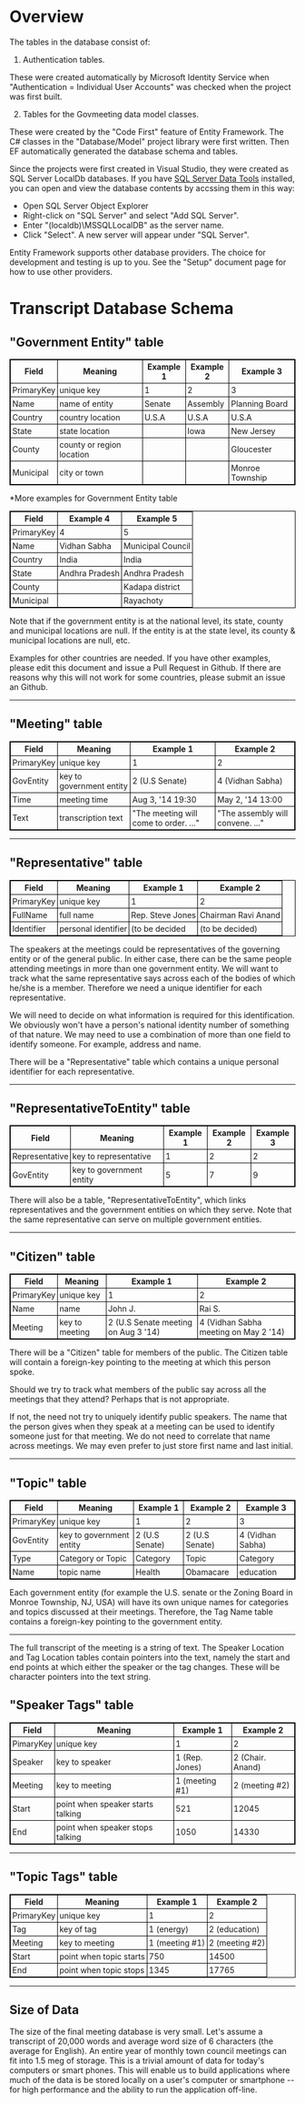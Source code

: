 <style>
  table {
  font-size: 100%;
}

table, th, td {
  border: 1px solid black;
  border-collapse: collapse;
  font-weight: normal;
}
th, td {
  padding: 3px;
}
th {
  text-align: left;
}
th {
  text-align: center;
  font-weight: bold;
}
</style>

# Overview



The tables in the database consist of:

1. Authentication tables.

These were created automatically by Microsoft Identity Service when "Authentication = Individual User Accounts" was checked when the project was first built.

2. Tables for the Govmeeting data model classes.

These were created by the "Code First" feature of Entity Framework. The C# classes in the "Database/Model" project library were first written. Then EF automatically generated the database schema and tables.

Since the projects were first created in Visual Studio, they were created as SQL Server LocalDb databases. If you have [SQL Server Data Tools](https://docs.microsoft.com/en-us/sql/ssdt/download-sql-server-data-tools-ssdt) installed, you can open and view the database contents by accssing them in this way:

* Open SQL Server Object Explorer
* Right-click on "SQL Server" and select "Add SQL Server".
* Enter "(localdb)\MSSQLLocalDB" as the server name.
* Click "Select". A new server will appear under "SQL Server".

Entity Framework supports other database providers. The choice for development and testing is up to you.
See the "Setup" document page for how to use other providers.

# Transcript Database Schema

## "Government Entity" table

<table>
<tr><th>Field</th><th>Meaning</th><th>Example 1</th><th>Example 2</th><th>Example 3</th></tr>
<tr><td>PrimaryKey</td><td>unique key</td><td>1</td><td>2</td><td>3</td></tr>
<tr><td>Name</td><td>name of entity</td><td>Senate</td><td>Assembly</td><td>Planning Board</td></tr>
<tr><td>Country</td><td>country location</td><td>U.S.A</td><td>U.S.A</td><td>U.S.A</td></tr>
<tr><td>State</td><td>state location</td><td></td><td>Iowa</td><td>New Jersey</td></tr>
<tr><td>County</td><td>county or region location</td><td></td><td></td><td>Gloucester</td></tr>
<tr><td>Municipal</td><td>city or town</td><td></td><td></td><td>Monroe Township</td></tr>
</table>

*More examples for Government Entity table

<table>
<tr><th>Field</th><th>Example 4</th><th>Example 5</th></tr>
<tr><td>PrimaryKey</td><td>4</td><td>5</td></tr> 
<tr><td>Name</td><td>Vidhan Sabha</td><td>Municipal Council</td></tr>
<tr><td>Country</td><td>India</td><td>India</td></tr>
<tr><td>State</td><td>Andhra Pradesh</td><td>Andhra Pradesh</td></tr>
<tr><td>County</td><td></td><td>Kadapa district</td></tr>
<tr><td>Municipal</td><td></td><td>Rayachoty</td></tr>
</table>

Note that if the government entity is at the national level, its state, county and municipal locations are null. If the entity is at the state level, its county & municipal locations are null, etc.

Examples for other countries are needed. If you have other examples, please edit this document and issue a Pull Request in Github. If there are reasons why this will not work for some countries, please submit an issue an Github.

___

## "Meeting" table

<table>
<tr><th>Field</th><th>Meaning</th><th>Example 1</th><th>Example 2</th></tr>
<tr><td>PrimaryKey</td><td>unique key</td><td>1</td><td>2</td></tr>
<tr><td>GovEntity</td><td>key to government entity</td><td>2 (U.S Senate)</td><td>4 (Vidhan Sabha)</td></tr>
<tr><td>Time</td><td>meeting time</td><td>Aug 3, '14 19:30</td><td>May 2, '14 13:00</td></tr>
<tr><td>Text</td><td>transcription text</td><td>"The meeting will come to order. ..."</td><td>"The assembly will convene. ..."</td></tr>
</table>

___

## "Representative" table

<table>
<tr><th>Field</th><th>Meaning</th><th>Example 1</th><th>Example 2</th></tr>
<tr><td>PrimaryKey</td><td>unique key</td><td>1</td><td>2</td></tr>
<tr><td>FullName</td><td>full name</td><td>Rep. Steve Jones</td><td>Chairman Ravi Anand</td></tr>
<tr><td>Identifier</td><td>personal identifier</td><td>(to be decided</td><td>(to be decided)</td></tr>
</table>

The speakers at the meetings could be representatives of the governing entity or of the general public. In either case, there can be the same people attending meetings in more than one government entity. We will want to track  what the same representative says across each of the bodies of which he/she is a member. Therefore we need a unique identifier for each representative.

We will need to decide on what information is required for this identification. We obviously won't have a person's national identity number of something of that nature. We may need to use a combination of more than one field to identify someone. For example, address and name.

There will be a "Representative" table which contains a unique personal identifier for each representative.

___

## "RepresentativeToEntity" table

<table>
<tr><th>Field</th><th>Meaning</th><th>Example 1</th><th>Example 2</th><th>Example 3</th></tr>
<tr><td>Representative</td><td>key to representative</td><td>1</td><td>2</td><td>2</td></tr>
<tr><td>GovEntity</td><td>key to government entity</td><td> 5</td><td> 7</td><td> 9</td></tr>
</table>

There will also be a table, "RepresentativeToEntity", which links representatives and the government entities on which they serve. Note that the same representative can serve on multiple government entities.

___

## "Citizen" table

<table>
<tr><th>Field</th><th>Meaning</th><th>Example 1</th><th>Example 2</th></tr>
<tr><td>PrimaryKey</td><td>unique key</td><td>1</td><td>2</td></tr>
<tr><td>Name</td><td>name</td><td>John J.</td><td>Rai S.</td></tr>
<tr><td>Meeting</td><td>key to meeting</td><td>2 (U.S Senate meeting on Aug 3 '14)</td><td>4 (Vidhan Sabha meeting on May 2 '14)</td></tr>
</table>

There will be a "Citizen" table for members of the public. The Citizen table will contain a foreign-key pointing to the meeting at which this person spoke.

Should we try to track what members of the public say across all the meetings that they attend? Perhaps that is not appropriate.

 If not, the need not try to uniquely identify public speakers. The name that the person gives when they speak at a meeting can be used to identify someone just for that meeting. We do not need to correlate that name across meetings. We may even prefer to just store first name and last initial.


___

## "Topic" table

<table>
<tr><th>Field</th><th>Meaning</th><th>Example 1</th><th>Example 2</th><th>Example 3</th></tr>
<tr><td>PrimaryKey</td><td>unique key</td><td>1</td><td>2</td><td>3</td></tr>
<tr><td>GovEntity</td><td>key to government entity</td><td>2 (U.S Senate)</td><td>2 (U.S Senate)</td><td>4 (Vidhan Sabha)</td></tr>
<tr><td>Type</td><td>Category or Topic</td><td>Category</td><td>Topic</td><td>Category</td></tr>
<tr><td>Name</td><td>topic name</td><td>Health</td><td>Obamacare</td><td>education</td></tr>
</table>

Each government entity (for example the U.S. senate or the Zoning Board in Monroe Township, NJ, USA) will have its own unique names for categories and topics discussed at their meetings. Therefore, the Tag Name table contains a foreign-key pointing to the government entity.


___

The full transcript of the meeting is a string of text. The Speaker Location and Tag Location tables contain pointers into the text, namely the start and end points at which either the speaker or the tag changes. These will be character pointers into the text string.

## "Speaker Tags" table

<table>
<tr><th>Field</th><th>Meaning</th><th>Example 1</th><th>Example 2</th></tr>
<tr><td>PimaryKey</td><td>unique key</td><td>1</td><td>2</td></tr>
<tr><td>Speaker</td><td>key to speaker</td><td>1 (Rep. Jones)</td><td>2 (Chair. Anand)</td></tr>
<tr><td>Meeting</td><td>key to meeting</td><td>1 (meeting #1)</td><td>2 (meeting #2)</td></tr>
<tr><td>Start</td><td>point when speaker starts talking</td><td>521</td><td>12045</td></tr>
<tr><td>End</td><td>point when speaker stops talking</td><td>1050</td><td>14330</td></tr>
</table>

___

## "Topic Tags" table

<table>
<tr><th>Field</th><th>Meaning</th><th>Example 1</th><th>Example 2</th></tr>
<tr><td>PrimaryKey</td><td>unique key</td><td>1</td><td>2</td></tr>
<tr><td>Tag</td><td>key of tag</td><td>1 (energy)</td><td>2 (education)</td></tr>
<tr><td>Meeting</td><td>key to meeting</td><td>1 (meeting #1)</td><td>2 (meeting #2)</td></tr>
<tr><td>Start</td><td>point when topic starts</td><td>750</td><td>14500</td></tr>
<tr><td>End</td><td>point when topic stops</td><td>1345</td><td>17765</td></tr>
</table>

___

## Size of Data

The size of the final meeting database is very small. Let's assume a transcript of 20,000 words and average word size of 6 characters (the average for English). An entire year of monthly town council meetings can fit into 1.5 meg of storage. This is a trivial amount of data for today's computers or smart phones. This will enable us to build applications where much of the data is be stored locally on a user's computer or smartphone -- for high performance and the ability to run the application off-line.

